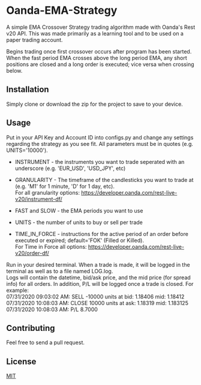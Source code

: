 # Oanda-EMA-Strategy
A simple EMA Crossover Strategy trading algorithm made with Oanda's Rest v20 API. This was made primarily as a learning tool and to be used on a paper trading account.<br/>

Begins trading once first crossover occurs after program has been started. When the fast period EMA crosses above the long period EMA, any short positions are closed and a long order is executed; vice versa when crossing below.

## Installation
Simply clone or download the zip for the project to save to your device.

## Usage
Put in your API Key and Account ID into configs.py and change any settings regarding the strategy as you see fit. All parameters must be in quotes (e.g. UNITS='10000').

- INSTRUMENT - the instruments you want to trade seperated with an underscore (e.g. 'EUR_USD', 'USD_JPY', etc)

- GRANULARITY - The timeframe of the candlesticks you want to trade at (e.g. 'M1' for 1 minute, 'D' for 1 day, etc).<br/>
              For all granularity options: https://developer.oanda.com/rest-live-v20/instrument-df/
              
- FAST and SLOW - the EMA periods you want to use

- UNITS - the number of units to buy or sell per trade

- TIME_IN_FORCE - instructions for the active period of an order before executed or expired; default='FOK' (Filled or Killed).<br/>
                For Time in Force all options: https://developer.oanda.com/rest-live-v20/order-df/
                
Run in your desired terminal. When a trade is made, it will be logged in the terminal as well as to a file named LOG.log.<br/>
Logs will contain the datetime, bid/ask price, and the mid price (for spread info) for all orders. In addition, P/L will be logged once a trade is closed. For example:<br/>
07/31/2020 09:03:02 AM: SELL -10000 units at bid: 1.18406 mid: 1.18412<br/>
07/31/2020 10:08:03 AM: CLOSE 10000 units at ask: 1.18319 mid: 1.183125<br/>
07/31/2020 10:08:03 AM: P/L 8.7000

## Contributing
Feel free to send a pull request.

## License
[MIT](https://choosealicense.com/licenses/mit/)
